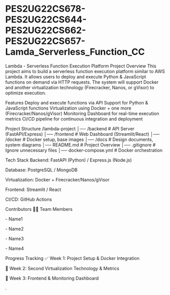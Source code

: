 # PES2UG22CS678-PES2UG22CS644-PES2UG22CS662-PES2UG22CS657-Lamda_Serverless_Function_CC
Lambda - Serverless Function Execution Platform
Project Overview
This project aims to build a serverless function execution platform similar to AWS Lambda. It allows users to deploy and execute Python & JavaScript functions on demand via HTTP requests. The system will support Docker and another virtualization technology (Firecracker, Nanos, or gVisor) to optimize execution.

Features
Deploy and execute functions via API
Support for Python & JavaScript functions
Virtualization using Docker + one more (Firecracker/Nanos/gVisor)
Monitoring Dashboard for real-time execution metrics
CI/CD pipeline for continuous integration and deployment

Project Structure
/lambda-project
│── /backend          # API Server (FastAPI/Express)
│── /frontend         # Web Dashboard (Streamlit/React)
│── /docker           # Docker setup, base images
│── /docs             # Design documents, system diagrams
│── README.md         # Project Overview
│── .gitignore        # Ignore unnecessary files
│── docker-compose.yml # Docker orchestration

Tech Stack
Backend: FastAPI (Python) / Express.js (Node.js)

Database: PostgreSQL / MongoDB

Virtualization: Docker + Firecracker/Nanos/gVisor

Frontend: Streamlit / React

CI/CD: GitHub Actions

Contributors
👨‍💻 Team Members

<SRN1> - Name1

<SRN2> - Name2

<SRN3> - Name3

<SRN4> - Name4

Progress Tracking
✅ Week 1: Project Setup & Docker Integration

🔲 Week 2: Second Virtualization Technology & Metrics

🔲 Week 3: Frontend & Monitoring Dashboard

.
